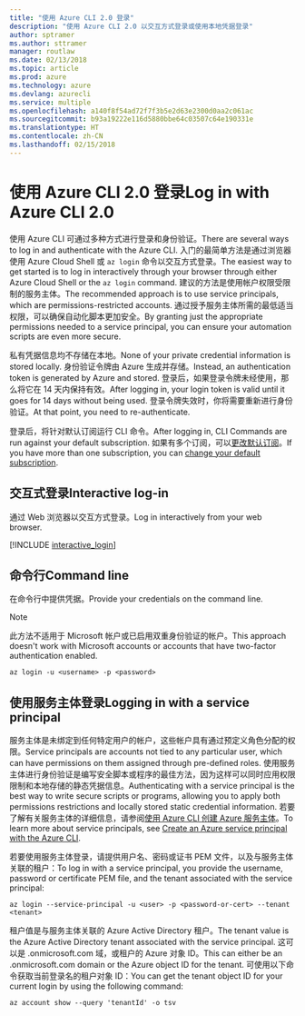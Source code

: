 ```yaml
---
title: "使用 Azure CLI 2.0 登录"
description: "使用 Azure CLI 2.0 以交互方式登录或使用本地凭据登录"
author: sptramer
ms.author: sttramer
manager: routlaw
ms.date: 02/13/2018
ms.topic: article
ms.prod: azure
ms.technology: azure
ms.devlang: azurecli
ms.service: multiple
ms.openlocfilehash: a140f8f54ad72f7f3b5e2d63e2300d0aa2c061ac
ms.sourcegitcommit: b93a19222e116d5880bbe64c03507c64e190331e
ms.translationtype: HT
ms.contentlocale: zh-CN
ms.lasthandoff: 02/15/2018
---
```

# <a name="log-in-with-azure-cli-20"></a><span data-ttu-id="0b2c4-103">使用 Azure CLI 2.0 登录</span><span class="sxs-lookup"><span data-stu-id="0b2c4-103">Log in with Azure CLI 2.0</span></span>

<span data-ttu-id="0b2c4-104">使用 Azure CLI 可通过多种方式进行登录和身份验证。</span><span class="sxs-lookup"><span data-stu-id="0b2c4-104">There are several ways to log in and authenticate with the Azure CLI.</span></span> <span data-ttu-id="0b2c4-105">入门的最简单方法是通过浏览器使用 Azure Cloud Shell 或 `az login` 命令以交互方式登录。</span><span class="sxs-lookup"><span data-stu-id="0b2c4-105">The easiest way to get started is to log in interactively through your browser through either Azure Cloud Shell or the `az login` command.</span></span>
<span data-ttu-id="0b2c4-106">建议的方法是使用帐户权限受限制的服务主体。</span><span class="sxs-lookup"><span data-stu-id="0b2c4-106">The recommended approach is to use service principals, which are permissions-restricted accounts.</span></span> <span data-ttu-id="0b2c4-107">通过授予服务主体所需的最低适当权限，可以确保自动化脚本更加安全。</span><span class="sxs-lookup"><span data-stu-id="0b2c4-107">By granting just the appropriate permissions needed to a service principal, you can ensure your automation scripts are even more secure.</span></span>

<span data-ttu-id="0b2c4-108">私有凭据信息均不存储在本地。</span><span class="sxs-lookup"><span data-stu-id="0b2c4-108">None of your private credential information is stored locally.</span></span> <span data-ttu-id="0b2c4-109">身份验证令牌由 Azure 生成并存储。</span><span class="sxs-lookup"><span data-stu-id="0b2c4-109">Instead, an authentication token is generated by Azure and stored.</span></span> <span data-ttu-id="0b2c4-110">登录后，如果登录令牌未经使用，那么将它在 14 天内保持有效。</span><span class="sxs-lookup"><span data-stu-id="0b2c4-110">After logging in, your login token is valid until it goes for 14 days without being used.</span></span> <span data-ttu-id="0b2c4-111">登录令牌失效时，你将需要重新进行身份验证。</span><span class="sxs-lookup"><span data-stu-id="0b2c4-111">At that point, you need to re-authenticate.</span></span>

<span data-ttu-id="0b2c4-112">登录后，将针对默认订阅运行 CLI 命令。</span><span class="sxs-lookup"><span data-stu-id="0b2c4-112">After logging in, CLI Commands are run against your default subscription.</span></span> <span data-ttu-id="0b2c4-113">如果有多个订阅，可以[更改默认订阅](manage-azure-subscriptions-azure-cli.md)。</span><span class="sxs-lookup"><span data-stu-id="0b2c4-113">If you have more than one subscription, you can [change your default subscription](manage-azure-subscriptions-azure-cli.md).</span></span>

## <a name="interactive-log-in"></a><span data-ttu-id="0b2c4-114">交互式登录</span><span class="sxs-lookup"><span data-stu-id="0b2c4-114">Interactive log-in</span></span>

<span data-ttu-id="0b2c4-115">通过 Web 浏览器以交互方式登录。</span><span class="sxs-lookup"><span data-stu-id="0b2c4-115">Log in interactively from your web browser.</span></span>

[!INCLUDE [interactive_login](includes/interactive-login.md)]

## <a name="command-line"></a><span data-ttu-id="0b2c4-116">命令行</span><span class="sxs-lookup"><span data-stu-id="0b2c4-116">Command line</span></span>

<span data-ttu-id="0b2c4-117">在命令行中提供凭据。</span><span class="sxs-lookup"><span data-stu-id="0b2c4-117">Provide your credentials on the command line.</span></span>

> [!Note]
> <span data-ttu-id="0b2c4-118">此方法不适用于 Microsoft 帐户或已启用双重身份验证的帐户。</span><span class="sxs-lookup"><span data-stu-id="0b2c4-118">This approach doesn't work with Microsoft accounts or accounts that have two-factor authentication enabled.</span></span>

```azurecli
az login -u <username> -p <password>
```

## <a name="logging-in-with-a-service-principal"></a><span data-ttu-id="0b2c4-119">使用服务主体登录</span><span class="sxs-lookup"><span data-stu-id="0b2c4-119">Logging in with a service principal</span></span>

<span data-ttu-id="0b2c4-120">服务主体是未绑定到任何特定用户的帐户，这些帐户具有通过预定义角色分配的权限。</span><span class="sxs-lookup"><span data-stu-id="0b2c4-120">Service principals are accounts not tied to any particular user, which can have permissions on them assigned through pre-defined roles.</span></span> <span data-ttu-id="0b2c4-121">使用服务主体进行身份验证是编写安全脚本或程序的最佳方法，因为这样可以同时应用权限限制和本地存储的静态凭据信息。</span><span class="sxs-lookup"><span data-stu-id="0b2c4-121">Authenticating with a service principal is the best way to write secure scripts or programs, allowing you to apply both permissions restrictions and locally stored static credential information.</span></span> <span data-ttu-id="0b2c4-122">若要了解有关服务主体的详细信息，请参阅[使用 Azure CLI 创建 Azure 服务主体](create-an-azure-service-principal-azure-cli.md)。</span><span class="sxs-lookup"><span data-stu-id="0b2c4-122">To learn more about service principals, see [Create an Azure service principal with the Azure CLI](create-an-azure-service-principal-azure-cli.md).</span></span>

<span data-ttu-id="0b2c4-123">若要使用服务主体登录，请提供用户名、密码或证书 PEM 文件，以及与服务主体关联的租户：</span><span class="sxs-lookup"><span data-stu-id="0b2c4-123">To log in with a service principal, you provide the username, password or certificate PEM file, and the tenant associated with the service principal:</span></span>

```azurecli
az login --service-principal -u <user> -p <password-or-cert> --tenant <tenant>
```

<span data-ttu-id="0b2c4-124">租户值是与服务主体关联的 Azure Active Directory 租户。</span><span class="sxs-lookup"><span data-stu-id="0b2c4-124">The tenant value is the Azure Active Directory tenant associated with the service principal.</span></span> <span data-ttu-id="0b2c4-125">这可以是 .onmicrosoft.com 域，或租户的 Azure 对象 ID。</span><span class="sxs-lookup"><span data-stu-id="0b2c4-125">This can either be an .onmicrosoft.com domain or the Azure object ID for the tenant.</span></span>
<span data-ttu-id="0b2c4-126">可使用以下命令获取当前登录名的租户对象 ID：</span><span class="sxs-lookup"><span data-stu-id="0b2c4-126">You can get the tenant object ID for your current login by using the following command:</span></span>

```azurecli
az account show --query 'tenantId' -o tsv
```

